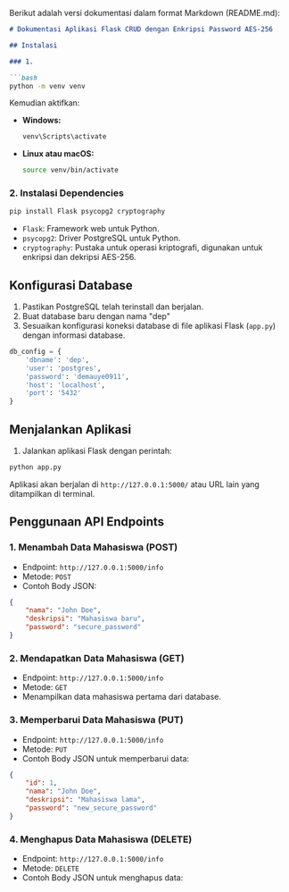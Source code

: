 Berikut adalah versi dokumentasi dalam format Markdown (README.md):

```markdown
# Dokumentasi Aplikasi Flask CRUD dengan Enkripsi Password AES-256

## Instalasi

### 1. 

```bash
python -m venv venv
```

Kemudian aktifkan:

- **Windows:**
  ```bash
  venv\Scripts\activate
  ```

- **Linux atau macOS:**
  ```bash
  source venv/bin/activate
  ```

### 2. Instalasi Dependencies

```bash
pip install Flask psycopg2 cryptography
```

- `Flask`: Framework web untuk Python.
- `psycopg2`: Driver PostgreSQL untuk Python.
- `cryptography`: Pustaka untuk operasi kriptografi, digunakan untuk enkripsi dan dekripsi AES-256.

## Konfigurasi Database

1. Pastikan PostgreSQL telah terinstall dan berjalan.
2. Buat database baru dengan nama "dep"
3. Sesuaikan konfigurasi koneksi database di file aplikasi Flask (`app.py`) dengan informasi database.

```python
db_config = {
    'dbname': 'dep',
    'user': 'postgres',
    'password': 'demauye0911',
    'host': 'localhost',
    'port': '5432'
}
```

## Menjalankan Aplikasi

1. Jalankan aplikasi Flask dengan perintah:

```bash
python app.py
```

Aplikasi akan berjalan di `http://127.0.0.1:5000/` atau URL lain yang ditampilkan di terminal.

## Penggunaan API Endpoints

### 1. Menambah Data Mahasiswa (POST)

- Endpoint: `http://127.0.0.1:5000/info`
- Metode: `POST`
- Contoh Body JSON:

```json
{
    "nama": "John Doe",
    "deskripsi": "Mahasiswa baru",
    "password": "secure_password"
}
```

### 2. Mendapatkan Data Mahasiswa (GET)

- Endpoint: `http://127.0.0.1:5000/info`
- Metode: `GET`
- Menampilkan data mahasiswa pertama dari database.

### 3. Memperbarui Data Mahasiswa (PUT)

- Endpoint: `http://127.0.0.1:5000/info`
- Metode: `PUT`
- Contoh Body JSON untuk memperbarui data:

```json
{
    "id": 1,
    "nama": "John Doe",
    "deskripsi": "Mahasiswa lama",
    "password": "new_secure_password"
}
```

### 4. Menghapus Data Mahasiswa (DELETE)

- Endpoint: `http://127.0.0.1:5000/info`
- Metode: `DELETE`
- Contoh Body JSON untuk menghapus data:

